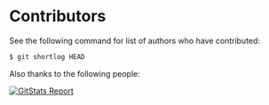 # Contributors

See the following command for list of authors who have contributed:

```bash
$ git shortlog HEAD
```

Also thanks to the following people:

[![GitStats Report](https://contrib.rocks/image?repo=shenxianpeng/gitstats)](https://github.com/shenxianpeng/gitstats/graphs/contributors)
